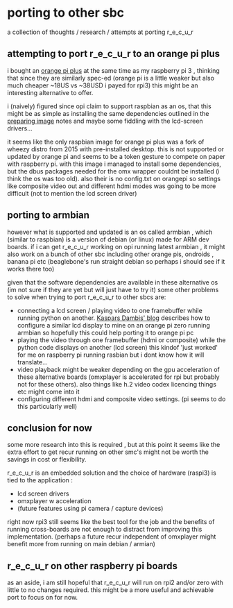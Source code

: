 # porting to other sbc

a collection of thoughts / research / attempts at porting r_e_c_u_r

## attempting to port r_e_c_u_r to an orange pi plus

i bought an [orange pi plus] at the same time as my raspberry pi 3 , thinking that since they are 
similarly spec-ed (orange pi is a little weaker but also much cheaper ~18US vs ~38USD i payed for rpi3) this might be an interesting alternative to offer.

i (naively) figured since opi claim to support raspbian as an os, that this might be as simple as installing the same dependencies outlined in the [preparing image] notes and maybe some fiddling with the lcd-screen drivers...

it seems like the only raspbian image for orange pi plus was a fork of wheezy distro from 2015 with pre-installed desktop. this is not supported or updated by orange pi and seems to be a token gesture to compete on paper with raspberry pi. with this image i managed to install some dependencies, but the dbus packages needed for the omx wrapper couldnt be installed (i think the os was too old). also their is no config.txt on orangepi so settings like composite video out and different hdmi modes was going to be more difficult (not to mention the lcd screen driver)

## porting to armbian

however what is supported and updated is an os called armbian , which (similar to raspbian)
is a version of debian (or linux) made for ARM dev boards. if i can get r_e_c_u_r working on opi running latest armbian , it might also work on a bunch of other sbc including other orange pis, ondroids , banana pi etc (beaglebone's run straight debian so perhaps i should see if it works there too)

given that the software dependencies are available in these alternative os (im not sure if they are yet but will just have to try it) some other problems to solve when trying to port r_e_c_u_r to other sbcs are:

- connecting a lcd screen / playing video to one framebuffer while running python on another. 
[Kaspars Dambis' blog] describes how to configure a similar lcd display to mine on an orange pi zero running armbian so hopefully this could help porting it to orange pi pc
- playing the video through one framebuffer (hdmi or composite) while the python code displays on another (lcd screen)
this kindof 'just worked' for me on raspberry pi running rasbian but i dont know how it will translate...
- video playback might be weaker depending on the gpu acceleration of these alternative boards 
(omxplayer is accelerated for rpi but probably not for these others). also things like h.2 video codex
licencing things etc might come into it
- configuring different hdmi and composite video settings. (pi seems to do this particularly well)

## conclusion for now

some more research into this is required , but at this point it seems like the extra effort to get recur running on other smc's might not be worth the savings in cost or flexibility.

r_e_c_u_r is an embedded solution and the choice of hardware (raspi3) is tied to the application : 

- lcd screen drivers
- omxplayer w acceleration
- (future features using pi camera / capture devices)

right now rpi3 still seems like the best tool for the job and the benefits of running cross-boards are
not enough to distract from improving this implementation. (perhaps a future recur independent of omxplayer might benefit more from running on main debian / armian)

## r_e_c_u_r on other raspberry pi boards

as an aside, i am still hopeful that r_e_c_u_r will run on rpi2 and/or zero with little to no changes required. this might be a more useful and achievable port to focus on for now.




[orange pi plus]: https://www.aliexpress.com/item/Orange-Pi-PC-linux-and-android-mini-PC-Beyond-Raspberry-Pi-2/32448079125.html?spm=a2g0s.9042311.0.0.kWJI0G
[preparing image]: ./preparing_image.md
[Kaspars Dambis' blog]: https://kaspars.net/blog/linux/spi-display-orange-pi-zero
